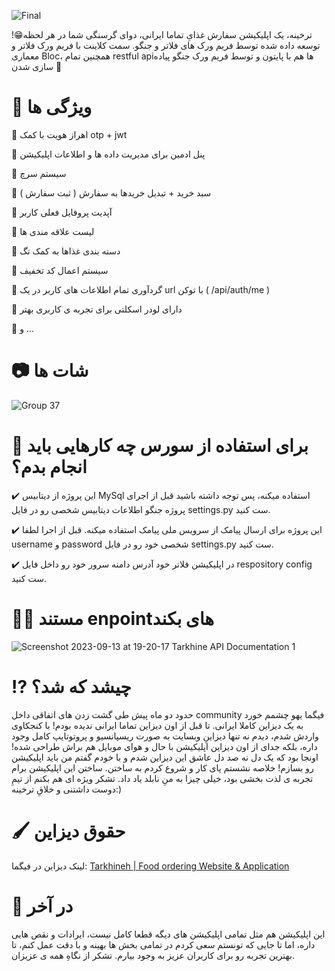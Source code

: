 ![Final](https://github.com/YOUSSSOF/Tarkhine/assets/93007857/0f475e9c-c3d4-45d6-8fec-f31aa56c8500)

ترخینه، یک اپلیکیشن سفارش غذایِ تماما ایرانی، دوای گرسنگی شما در هر لحظه😁! توسعه داده شده توسط فریم ورک های فلاتر و جنگو. سمت کلاینت با فریم ورک فلاتر و معماری Bloc، همچنین تمام restful apiها هم با پایتون و توسط فریم ورک جنگو پیاده سازی شدن 🚀


# 🧛 ویژگی ها
📌 اهراز هویت با کمک otp + jwt

📌 پنل ادمین برای مدیریت داده ها و اطلاعات اپلیکیشن

📌 سیستم سرچ

📌 سبد خرید + تبدیل خریدها به سفارش ( ثبت سفارش )

📌 آپدیت پروفایل فعلی کاربر

📌 لیست علاقه مندی ها

📌 دسته بندی غذاها به کمک تگ

📌 سیستم اعمال کد تخفیف

📌 گردآوری تمام اطلاعات های کاربر در یک url با توکن ( /api/auth/me )

📌 دارای لودر اسکلتی برای تجربه ی کاربری بهتر

📌 و ...



# 📷 شات ها
![Group 37](https://github.com/YOUSSSOF/Tarkhine/assets/93007857/5cb7af71-436e-4434-808a-f42c84a328a9)



# 🎯 برای استفاده از سورس چه کارهایی باید انجام بدم؟
✔️ این پروژه از دیتابیس MySql استفاده میکنه، پس توجه داشته باشید قبل از اجرای پروژه جنگو اطلاعات دیتابیس شخصی رو در فایل settings.py ست کنید.

✔️ این پروژه برای ارسال پیامک از سرویس ملی پیامک استفاده میکنه. قبل از اجرا لطفا username و password شخصی خود رو در فایل settings.py ست کنید.

✔️ در اپلیکیشن فلاتر خود آدرس دامنه سرور خود رو داخل فایل respository config ست کنید.


# 👨‍💻 مستند enpointهای بکند
![Screenshot 2023-09-13 at 19-20-17 Tarkhine API Documentation 1](https://github.com/YOUSSSOF/Tarkhine/assets/93007857/3bbbba2c-efff-459b-82b0-23c1a313f0bd)



# ⁉️ چیشد که شد؟
حدود دو ماه پیش طی گشت زدن های اتفاقی داخل community فیگما یهو چشمم خورد به یک دیزاین کاملا ایرانی. تا قبل از اون دیزاین تماما ایرانی ندیده بودم! با کنجکاوی واردش شدم، دیدم نه تنها دیزاینِ وبسایت به صورت ریسپانسیو و پروتوتایپ کامل وجود داره، بلکه جدای از اون دیزاین اپلیکیشن با حال و هوای موبایل هم براش طراحی شده! اونجا بود که یک دل نه صد دل عاشق این دیزاین شدم و با خودم گفتم من باید اپلیکیشن رو بسازم! خلاصه نشستم پای کار و شروع کردم به ساختن. ساختن این اپلیکیشن برام تجربه ی لذت بخشی بود، خیلی چیزا به منِ نابلد یاد داد.
تشکر ویژه ای هم بکنم از تیمِ دوست داشتنی و خلاقِ ترخینه:)



# 🖌️ حقوق دیزاین
لینک دیزاین در فیگما: <a href="https://www.figma.com/community/file/1231631272542945983/Tarkhineh-%7C-Food-ordering-Website-%26-Application">Tarkhineh | Food ordering Website & Application<a/>


# 🎤 در آخر
این اپلیکیشن هم مثل تمامی اپلیکیشن های دیگه قطعا کامل نیست، ایرادات و نقص هایی داره، اما تا جایی که تونستم سعی کردم در تمامی بخش ها بهینه و با دقت عمل کنم، تا بهترین تجربه رو برای کاربران عزیز به وجود بیارم. تشکر از نگاهِ همه ی عزیزان.

